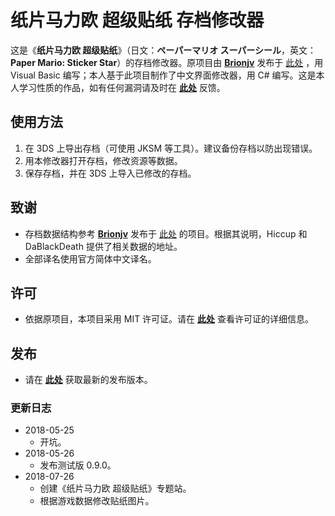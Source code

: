 # 纸片马力欧 超级贴纸 存档修改器
这是《<strong lang="zh-cn">纸片马力欧 超级贴纸</strong>》（日文：<strong lang="ja">ペーパーマリオ スーパーシール</strong>，英文：<strong lang="en">Paper Mario: Sticker Star</strong>）的存档修改器。原项目由 **[Brionjv](https://github.com/Brionjv)** 发布于 [此处](https://github.com/Brionjv/Paper-Mario-SS-Save-Editor) ，用 Visual Basic 编写；本人基于此项目制作了中文界面修改器，用 C# 编写。这是本人学习性质的作品，如有任何漏洞请及时在 **[此处](https://github.com/Xzonn/PaperMario/issues)** 反馈。

## 使用方法
1. 在 3DS 上导出存档（可使用 JKSM 等工具）。建议备份存档以防出现错误。
2. 用本修改器打开存档，修改资源等数据。
3. 保存存档，并在 3DS 上导入已修改的存档。

## 致谢
* 存档数据结构参考 **[Brionjv](https://github.com/Brionjv)** 发布于 [此处](https://github.com/Brionjv/Paper-Mario-SS-Save-Editor) 的项目。根据其说明，Hiccup 和 DaBlackDeath 提供了相关数据的地址。
* 全部译名使用官方简体中文译名。

## 许可
* 依据原项目，本项目采用 MIT 许可证。请在 **[此处](https://github.com/Xzonn/PaperMario/blob/master/LICENSE)** 查看许可证的详细信息。

## 发布
* 请在 **[此处](https://github.com/Xzonn/PaperMario/releases)** 获取最新的发布版本。

### 更新日志
* 2018-05-25
  * 开坑。
* 2018-05-26
  * 发布测试版 0.9.0。
* 2018-07-26
  * 创建《纸片马力欧 超级贴纸》专题站。
  * 根据游戏数据修改贴纸图片。